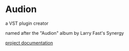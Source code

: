 # Audion
a VST plugin creator

named after the "Audion" album by Larry Fast's Synergy

<a href="https://kohoutech.github.io/Audion/">project documentation</a>


